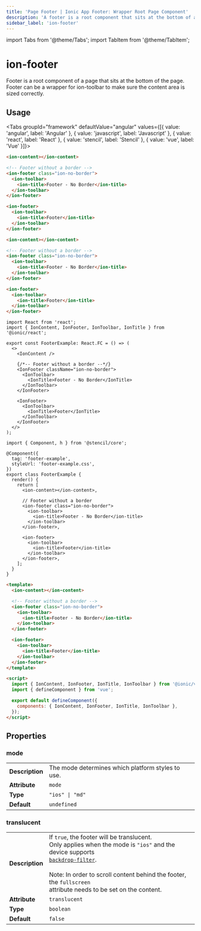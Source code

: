 ```yaml
---
title: 'Page Footer | Ionic App Footer: Wrapper Root Page Component'
description: 'A footer is a root component that sits at the bottom of a page. Ionic footers can be a wrapper for ion-toolbar to make sure the content area is sized correctly.'
sidebar_label: 'ion-footer'
---
```


import Tabs from '@theme/Tabs';
import TabItem from '@theme/TabItem';

# ion-footer

Footer is a root component of a page that sits at the bottom of the page. Footer can be a wrapper for ion-toolbar to make sure the content area is sized correctly.

## Usage

<Tabs groupId="framework" defaultValue="angular" values={[{ value: 'angular', label: 'Angular' }, { value: 'javascript', label: 'Javascript' }, { value: 'react', label: 'React' }, { value: 'stencil', label: 'Stencil' }, { value: 'vue', label: 'Vue' }]}>

<TabItem value="angular">

```html
<ion-content></ion-content>

<!-- Footer without a border -->
<ion-footer class="ion-no-border">
  <ion-toolbar>
    <ion-title>Footer - No Border</ion-title>
  </ion-toolbar>
</ion-footer>

<ion-footer>
  <ion-toolbar>
    <ion-title>Footer</ion-title>
  </ion-toolbar>
</ion-footer>
```

</TabItem>

<TabItem value="javascript">

```html
<ion-content></ion-content>

<!-- Footer without a border -->
<ion-footer class="ion-no-border">
  <ion-toolbar>
    <ion-title>Footer - No Border</ion-title>
  </ion-toolbar>
</ion-footer>

<ion-footer>
  <ion-toolbar>
    <ion-title>Footer</ion-title>
  </ion-toolbar>
</ion-footer>
```

</TabItem>

<TabItem value="react">

```tsx
import React from 'react';
import { IonContent, IonFooter, IonToolbar, IonTitle } from '@ionic/react';

export const FooterExample: React.FC = () => (
  <>
    <IonContent />

    {/*-- Footer without a border --*/}
    <IonFooter className="ion-no-border">
      <IonToolbar>
        <IonTitle>Footer - No Border</IonTitle>
      </IonToolbar>
    </IonFooter>

    <IonFooter>
      <IonToolbar>
        <IonTitle>Footer</IonTitle>
      </IonToolbar>
    </IonFooter>
  </>
);
```

</TabItem>

<TabItem value="stencil">

```tsx
import { Component, h } from '@stencil/core';

@Component({
  tag: 'footer-example',
  styleUrl: 'footer-example.css',
})
export class FooterExample {
  render() {
    return [
      <ion-content></ion-content>,

      // Footer without a border
      <ion-footer class="ion-no-border">
        <ion-toolbar>
          <ion-title>Footer - No Border</ion-title>
        </ion-toolbar>
      </ion-footer>,

      <ion-footer>
        <ion-toolbar>
          <ion-title>Footer</ion-title>
        </ion-toolbar>
      </ion-footer>,
    ];
  }
}
```

</TabItem>

<TabItem value="vue">

```html
<template>
  <ion-content></ion-content>

  <!-- Footer without a border -->
  <ion-footer class="ion-no-border">
    <ion-toolbar>
      <ion-title>Footer - No Border</ion-title>
    </ion-toolbar>
  </ion-footer>

  <ion-footer>
    <ion-toolbar>
      <ion-title>Footer</ion-title>
    </ion-toolbar>
  </ion-footer>
</template>

<script>
  import { IonContent, IonFooter, IonTitle, IonToolbar } from '@ionic/vue';
  import { defineComponent } from 'vue';

  export default defineComponent({
    components: { IonContent, IonFooter, IonTitle, IonToolbar },
  });
</script>
```

</TabItem>

</Tabs>

## Properties

### mode

|                 |                                                   |
| --------------- | ------------------------------------------------- |
| **Description** | The mode determines which platform styles to use. |
| **Attribute**   | `mode`                                            |
| **Type**        | `"ios" \| "md"`                                  |
| **Default**     | `undefined`                                       |

### translucent

|                 |                                                                                                                                                                                                                                                                                                                                                                                              |
| --------------- | -------------------------------------------------------------------------------------------------------------------------------------------------------------------------------------------------------------------------------------------------------------------------------------------------------------------------------------------------------------------------------------------- |
| **Description** | If `true`, the footer will be translucent.<br />Only applies when the mode is `"ios"` and the device supports<br />[`backdrop-filter`](https://developer.mozilla.org/en-US/docs/Web/CSS/backdrop-filter#Browser_compatibility).<br /><br />Note: In order to scroll content behind the footer, the `fullscreen`<br />attribute needs to be set on the content. |
| **Attribute**   | `translucent`                                                                                                                                                                                                                                                                                                                                                                                |
| **Type**        | `boolean`                                                                                                                                                                                                                                                                                                                                                                                    |
| **Default**     | `false`                                                                                                                                                                                                                                                                                                                                                                                      |
